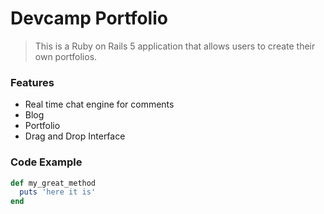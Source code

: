 # Devcamp Portfolio

> This is a Ruby on Rails 5 application that allows users to create their own portfolios.

### Features

- Real time chat engine for comments
- Blog
- Portfolio
- Drag and Drop Interface

### Code Example

```ruby
def my_great_method
  puts 'here it is'
end
```

